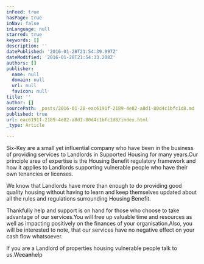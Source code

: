 ```yaml
---
inFeed: true
hasPage: true
inNav: false
inLanguage: null
starred: true
keywords: []
description: ''
datePublished: '2016-01-28T21:54:39.997Z'
dateModified: '2016-01-28T21:54:33.208Z'
authors: []
publisher:
  name: null
  domain: null
  url: null
  favicon: null
title: ''
author: []
sourcePath: _posts/2016-01-28-eac6191f-2189-4e82-a8d1-80d4c1bfc1d8.md
published: true
url: eac6191f-2189-4e82-a8d1-80d4c1bfc1d8/index.html
_type: Article

---
```

Six-Key are a small yet influential company who have been in the business of providing services to Landlords in Supported Housing for many years.Our principle area of expertise is the Housing Benefit regulatory framework and how it applies to Landlords supporting vulnerable people who have their own tenancies or licenses.

We know that Landlords have more than enough to do providing good quality housing without having to learn and keep themselves updated about all the rules and regulations surrounding Housing Benefit.

Thankfully help and support is on hand for those who choose to take advantage of our services.You will free up valuable time and resources as well as impacting positively on the finances of your organisation.Also, you will be interested to note, that our services have no negative effect on your cash flow whatsoever.

If you are a Landlord of properties housing vulnerable people talk to us.We**can**help